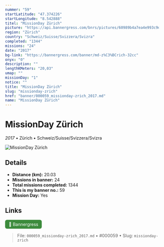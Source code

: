 ```yaml
---
nummer: "59"
startLatitude: "47.374226"
startLongitude: "8.542888"
titel: "MissionDay Zürich"
picture: "https://api.bannergress.com/bnrs/pictures/60989b4a7ea4e993c9d23756812cb691"
region: "Zürich"
country: "Schweiz/Suisse/Svizzera/Svizra"
completed: "1344"
missions: "24"
date: "2017"
bg-link: "https://bannergress.com/banner/md-z%C3%BCrich-32cc"
onyx: "0"
description: ""
lengthKMeters: "20,03"
umap: ""
missionDay: "1"
notice: ""
title: "MissionDay Zürich"
slug: "missionday-zrich"
href: "banner/000059_missionday-zrich_2017.md"
name: "MissionDay Zürich"
---
```

# MissionDay Zürich

*2017* • Zürich • Schweiz/Suisse/Svizzera/Svizra

![MissionDay Zürich](https://api.bannergress.com/bnrs/pictures/60989b4a7ea4e993c9d23756812cb691)



## Details
- **Distance (km):** 20.03
- **Missions in banner:** 24
- **Total missions completed:** 1344
- **This is my banner no.:** 59
- **Mission Day:** Yes




## Links
<a href="https://bannergress.com/banner/md-z%C3%BCrich-32cc" target="_blank" style="display:inline-block;margin-right:8px;padding:6px 12px;background:#3c8b3c;color:#fff;text-decoration:none;border-radius:6px;">🔗 Bannergress</a>



> File: `000059_missionday-zrich_2017.md` • #000059 • Slug: `missionday-zrich`
